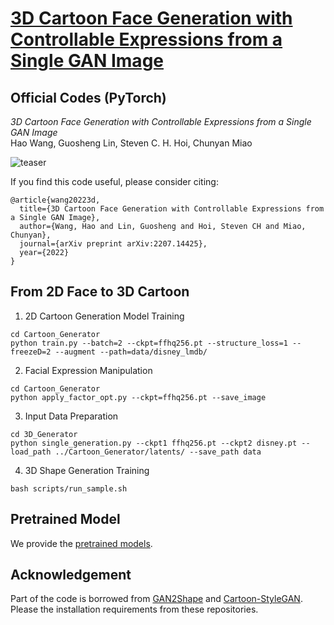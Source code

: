 # [3D Cartoon Face Generation with Controllable Expressions from a Single GAN Image](https://arxiv.org/abs/2207.14425)
## Official Codes (PyTorch)
*3D Cartoon Face Generation with Controllable Expressions from a Single GAN Image*  
Hao Wang, Guosheng Lin, Steven C. H. Hoi, Chunyan Miao  


![teaser](https://github.com/hwang1996/3D-Cartoon-Face-Generation/imgs/https://github.com/hwang1996/3D-Cartoon-Face-Generation.png)

If you find this code useful, please consider citing:
```
@article{wang20223d,
  title={3D Cartoon Face Generation with Controllable Expressions from a Single GAN Image},
  author={Wang, Hao and Lin, Guosheng and Hoi, Steven CH and Miao, Chunyan},
  journal={arXiv preprint arXiv:2207.14425},
  year={2022}
}
```


## From 2D Face to 3D Cartoon
1. 2D Cartoon Generation Model Training
```
cd Cartoon_Generator
python train.py --batch=2 --ckpt=ffhq256.pt --structure_loss=1 --freezeD=2 --augment --path=data/disney_lmdb/
```

2. Facial Expression Manipulation
```
cd Cartoon_Generator
python apply_factor_opt.py --ckpt=ffhq256.pt --save_image
```

3. Input Data Preparation
```
cd 3D_Generator
python single_generation.py --ckpt1 ffhq256.pt --ckpt2 disney.pt --load_path ../Cartoon_Generator/latents/ --save_path data
```

4. 3D Shape Generation Training
```
bash scripts/run_sample.sh
```

## Pretrained Model
We provide the [pretrained models](https://hkustgz-my.sharepoint.com/:f:/g/personal/haowang_hkust-gz_edu_cn/EiE2yIi1729OrvmVAvr7xx0BRZzguygZ_bxqnovR_q1weA?e=pOqraq). 

## Acknowledgement
Part of the code is borrowed from [GAN2Shape](https://github.com/XingangPan/GAN2Shape) and [Cartoon-StyleGAN](https://github.com/happy-jihye/Cartoon-StyleGAN). Please the installation requirements from these repositories. 

